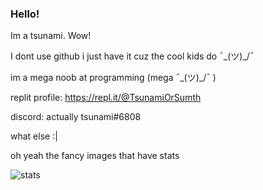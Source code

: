 ### Hello!

Im a tsunami.
Wow!

I dont use github i just have it cuz the cool kids do ¯\_(ツ)_/¯

im a mega noob at programming (mega ¯\_(ツ)_/¯ )

replit profile:
https://repl.it/@TsunamiOrSumth

discord: actually tsunami#6808

what else :|

oh yeah the fancy images that have stats

![stats](https://github-readme-stats.vercel.app/api?username=tsunami-or-something&show_icons=true&theme=tokyonight) 





